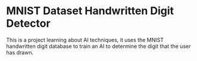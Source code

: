 # MNIST Dataset Handwritten Digit Detector

This is a project learning about AI techniques, it uses the MNIST handwritten digit 
database to train an AI to determine the digit that the user has drawn.
